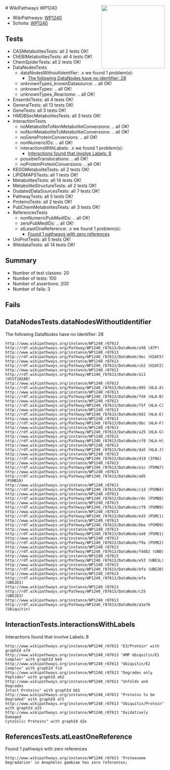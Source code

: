 <img style="float: right; width: 200px" src="https://upload.wikimedia.org/wikipedia/commons/thumb/8/83/Wplogo_with_text_500.png/640px-Wplogo_with_text_500.png" />
# WikiPathways WP1240

* WikiPathways: [WP1240](https://identifiers.org/wikipathways:WP1240)
* Scholia: [WP1240](https://scholia.toolforge.org/wikipathways/WP1240)
## Tests
* CASMetabolitesTests: all 2 tests OK!
* ChEBIMetabolitesTests: all 4 tests OK!
* ChemSpiderTests: all 2 tests OK!
* DataNodesTests
    * dataNodesWithoutIdentifier: .x we found 1 problem(s):
        * [The following DataNodes have no identifier: 28](#8792c4b7)
    * unknownTypes_knownDatasource: .. all OK!
    * unknownTypes: .. all OK!
    * unknownTypes_Reactome: .. all OK!
* EnsemblTests: all 4 tests OK!
* GeneralTests: all 13 tests OK!
* GeneTests: all 3 tests OK!
* HMDBSecMetabolitesTests: all 3 tests OK!
* InteractionTests
    * noMetaboliteToNonMetaboliteConversions: .. all OK!
    * noNonMetaboliteToMetaboliteConversions: .. all OK!
    * noGeneProteinConversions: .. all OK!
    * nonNumericIDs: .. all OK!
    * interactionsWithLabels: .x we found 1 problem(s):
        * [Interactions found that involve Labels: 8](#630d267f)
    * possibleTranslocations: .. all OK!
    * noProteinProteinConversions: .. all OK!
* KEGGMetaboliteTests: all 2 tests OK!
* LIPIDMAPSTests: all 1 tests OK!
* MetabolitesTests: all 14 tests OK!
* MetaboliteStructureTests: all 2 tests OK!
* OudatedDataSourcesTests: all 7 tests OK!
* PathwayTests: all 5 tests OK!
* ProteinsTests: all 2 tests OK!
* PubChemMetabolitesTests: all 3 tests OK!
* ReferencesTests
    * nonNumericPubMedIDs: .. all OK!
    * zeroPubMedIDs: .. all OK!
    * atLeastOneReference: .x we found 1 problem(s):
        * [Found 1 pathways with zero references](#35eb778e)
* UniProtTests: all 5 tests OK!
* WikidataTests: all 14 tests OK!


## Summary

* Number of test classes: 20
* Number of tests: 100
* Number of assertions: 200
* Number of fails: 3

## Fails

<a name="8792c4b7" />

## DataNodesTests.dataNodesWithoutIdentifier

The following DataNodes have no identifier: 28
```
http://www.wikipathways.org/instance/WP1240_r87613 http://rdf.wikipathways.org/Pathway/WP1240_r87613/DataNode/e98 (ATP)
http://www.wikipathways.org/instance/WP1240_r87613 http://rdf.wikipathways.org/Pathway/WP1240_r87613/DataNode/dec (H2AFX)
http://www.wikipathways.org/instance/WP1240_r87613 http://rdf.wikipathways.org/Pathway/WP1240_r87613/DataNode/cb2 (H2AFZ)
http://www.wikipathways.org/instance/WP1240_r87613 http://rdf.wikipathways.org/Pathway/WP1240_r87613/DataNode/a11 (HIST1H2AB)
http://www.wikipathways.org/instance/WP1240_r87613 http://rdf.wikipathways.org/Pathway/WP1240_r87613/DataNode/d95 (HLA-A)
http://www.wikipathways.org/instance/WP1240_r87613 http://rdf.wikipathways.org/Pathway/WP1240_r87613/DataNode/fd4 (HLA-B)
http://www.wikipathways.org/instance/WP1240_r87613 http://rdf.wikipathways.org/Pathway/WP1240_r87613/DataNode/f5f (HLA-C)
http://www.wikipathways.org/instance/WP1240_r87613 http://rdf.wikipathways.org/Pathway/WP1240_r87613/DataNode/b82 (HLA-E)
http://www.wikipathways.org/instance/WP1240_r87613 http://rdf.wikipathways.org/Pathway/WP1240_r87613/DataNode/dbc (HLA-F)
http://www.wikipathways.org/instance/WP1240_r87613 http://rdf.wikipathways.org/Pathway/WP1240_r87613/DataNode/a25 (HLA-G)
http://www.wikipathways.org/instance/WP1240_r87613 http://rdf.wikipathways.org/Pathway/WP1240_r87613/DataNode/cf0 (HLA-H)
http://www.wikipathways.org/instance/WP1240_r87613 http://rdf.wikipathways.org/Pathway/WP1240_r87613/DataNode/da5 (HLA-J)
http://www.wikipathways.org/instance/WP1240_r87613 http://rdf.wikipathways.org/Pathway/WP1240_r87613/DataNode/d19 (IFNG)
http://www.wikipathways.org/instance/WP1240_r87613 http://rdf.wikipathways.org/Pathway/WP1240_r87613/DataNode/e1c (PSMA7)
http://www.wikipathways.org/instance/WP1240_r87613 http://rdf.wikipathways.org/Pathway/WP1240_r87613/DataNode/a05 (PSMB10)
http://www.wikipathways.org/instance/WP1240_r87613 http://rdf.wikipathways.org/Pathway/WP1240_r87613/DataNode/c1d (PSMB4)
http://www.wikipathways.org/instance/WP1240_r87613 http://rdf.wikipathways.org/Pathway/WP1240_r87613/DataNode/c0c (PSMB8)
http://www.wikipathways.org/instance/WP1240_r87613 http://rdf.wikipathways.org/Pathway/WP1240_r87613/DataNode/cf9 (PSMB9)
http://www.wikipathways.org/instance/WP1240_r87613 http://rdf.wikipathways.org/Pathway/WP1240_r87613/DataNode/ed3 (PSMC1)
http://www.wikipathways.org/instance/WP1240_r87613 http://rdf.wikipathways.org/Pathway/WP1240_r87613/DataNode/bbe (PSMD9)
http://www.wikipathways.org/instance/WP1240_r87613 http://rdf.wikipathways.org/Pathway/WP1240_r87613/DataNode/ae8 (PSME1)
http://www.wikipathways.org/instance/WP1240_r87613 http://rdf.wikipathways.org/Pathway/WP1240_r87613/DataNode/f9a (PSME2)
http://www.wikipathways.org/instance/WP1240_r87613 http://rdf.wikipathways.org/Pathway/WP1240_r87613/DataNode/f4db2 (UBB)
http://www.wikipathways.org/instance/WP1240_r87613 http://rdf.wikipathways.org/Pathway/WP1240_r87613/DataNode/e53 (UBE1L)
http://www.wikipathways.org/instance/WP1240_r87613 http://rdf.wikipathways.org/Pathway/WP1240_r87613/DataNode/bfa (UBE2B)
http://www.wikipathways.org/instance/WP1240_r87613 http://rdf.wikipathways.org/Pathway/WP1240_r87613/DataNode/efa (UBE2D1)
http://www.wikipathways.org/instance/WP1240_r87613 http://rdf.wikipathways.org/Pathway/WP1240_r87613/DataNode/c25 (UBE2D3)
http://www.wikipathways.org/instance/WP1240_r87613 http://rdf.wikipathways.org/Pathway/WP1240_r87613/DataNode/a1e7b (Ubiquitin)
```

<a name="630d267f" />

## InteractionTests.interactionsWithLabels

Interactions found that involve Labels: 8
```
http://www.wikipathways.org/instance/WP1240_r87613 "E3/Protein" with graphId e74
http://www.wikipathways.org/instance/WP1240_r87613 "AMP Ubiquitin/E1 Complex" with graphId be9
http://www.wikipathways.org/instance/WP1240_r87613 "Ubiquitin/E2 Complex" with graphId fcd
http://www.wikipathways.org/instance/WP1240_r87613 "Degrades only Peptides" with graphId e62
http://www.wikipathways.org/instance/WP1240_r87613 "Unfolds and Degrades
Intact Proteins" with graphId b61
http://www.wikipathways.org/instance/WP1240_r87613 "Proteins to be Degraded" with graphId a72
http://www.wikipathways.org/instance/WP1240_r87613 "Ubiquitin/Protein" with graphId a15
http://www.wikipathways.org/instance/WP1240_r87613 "Oxidatively Damaged
Cytosolic Proteins" with graphId d2e
```

<a name="35eb778e" />

## ReferencesTests.atLeastOneReference

Found 1 pathways with zero references
```
http://www.wikipathways.org/instance/WP1240_r87613 'Proteasome Degradation' in Anopheles gambiae has zero references; 
```

